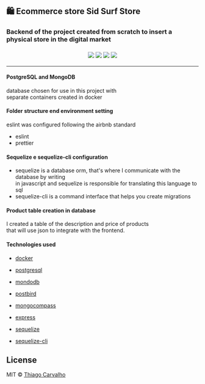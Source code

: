 ## 🛍️ Ecommerce store Sid Surf Store

<h3>
Backend of the project created from scratch to insert a physical store in the digital market
<h3>

<p align="center">
  <img src="https://img.shields.io/badge/Nodejs-10.16.0-blue.svg?colorB=90c53f">
  <img src="https://img.shields.io/badge/Express-4.17.1-blue.svg?colorB=90c53f">
  <img src="https://img.shields.io/badge/Sequelize-5.21.1-blue.svg?colorB=3f76c5">
  <img src="https://img.shields.io/badge/Postgres-7.12.1-blue.svg?colorB=59add9">
</p>

<hr>

 #### PostgreSQL and MongoDB

 database chosen for use in this project with <br />
 separate containers created in docker

 #### Folder structure end environment setting

 eslint was configured following the airbnb standard

 - eslint
 - prettier

 #### Sequelize e sequelize-cli configuration

 - sequelize is a database orm, that's where I communicate with the database by writing <br />
 in javascript and sequelize is responsible for translating this language to sql
 - sequelize-cli is a command interface that helps you create migrations

 #### Product table creation in database

 I created a table of the description and price of products <br />
 that will use json to integrate with the frontend.

 #### Technologies used

 - [docker](https://www.docker.com/)
 - [postgresql](https://www.postgresql.org/)
 - [mondodb](https://www.mongodb.com/)
 - [postbird](https://electronjs.org/apps/postbird/)
 - [mongocompass](https://www.mongodb.com/products/compass)

 - [express](https://expressjs.com/)
 - [sequelize](https://sequelize.org/)
 - [sequelize-cli](https://github.com/sequelize/cli)

## License

MIT © [Thiago Carvalho](https://thiagocarvalho.com.br/license)
